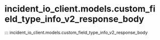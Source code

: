 # incident_io_client.models.custom_field_type_info_v2_response_body

::: incident_io_client.models.custom_field_type_info_v2_response_body
